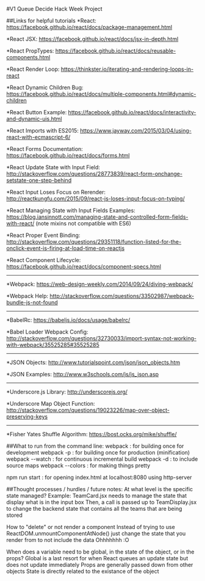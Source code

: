 #V1 Queue Decide Hack Week Project

##Links for helpful tutorials
*React: https://facebook.github.io/react/docs/package-management.html

*React JSX: https://facebook.github.io/react/docs/jsx-in-depth.html

*React PropTypes: https://facebook.github.io/react/docs/reusable-components.html

*React Render Loop: https://thinkster.io/iterating-and-rendering-loops-in-react

*React Dynamic Children Bug: https://facebook.github.io/react/docs/multiple-components.html#dynamic-children

*React Button Example: https://facebook.github.io/react/docs/interactivity-and-dynamic-uis.html

*React Imports with ES2015: https://www.jayway.com/2015/03/04/using-react-with-ecmascript-6/

*React Forms Documentation: https://facebook.github.io/react/docs/forms.html

*React Update State with Input Field: http://stackoverflow.com/questions/28773839/react-form-onchange-setstate-one-step-behind

*React Input Loses Focus on Rerender: http://reactkungfu.com/2015/09/react-js-loses-input-focus-on-typing/

*React Managing State with Input Fields Examples: https://blog.iansinnott.com/managing-state-and-controlled-form-fields-with-react/ (note mixins not compatible with ES6)

*React Proper Event Binding: http://stackoverflow.com/questions/29351118/function-listed-for-the-onclick-event-is-firing-at-load-time-on-reactjs

*React Component Lifecycle: https://facebook.github.io/react/docs/component-specs.html

---

*Webpack: https://web-design-weekly.com/2014/09/24/diving-webpack/

*Webpack Help: http://stackoverflow.com/questions/33502987/webpack-bundle-js-not-found

---

*BabelRc: https://babeljs.io/docs/usage/babelrc/

*Babel Loader Webpack Config: http://stackoverflow.com/questions/32730033/import-syntax-not-working-with-webpack/35525285#35525285

---

*JSON Objects: http://www.tutorialspoint.com/json/json_objects.htm

*JSON Examples: http://www.w3schools.com/js/js_json.asp

---

*Underscore.js Library: http://underscorejs.org/

*Underscore Map Object Function: http://stackoverflow.com/questions/19023226/map-over-object-preserving-keys

---

*Fisher Yates Shuffle Algorithm: https://bost.ocks.org/mike/shuffle/

##What to run from the command line:
webpack : for building once for development
webpack -p : for building once for production (minification)
webpack --watch : for continuous incremental build
webpack -d : to include source maps
webpack --colors : for making things pretty

npm run start : for opening index.html at localhost:8080 using http-server

##Thought processes / hurdles / future notes:
At what level is the specific state managed?
Example: TeamCard.jsx needs to manage the state that display what is in the input box
Then, a call is passed up to TeamDisplay.jsx to change the backend state that contains all the teams that are being stored

How to "delete" or not render a component
Instead of trying to use ReactDOM.unmountComponentAtNode() just change the state that you render from to not include the data
Ohhhhhhh :O

When does a variable need to be global, in the state of the object, or in the props?
Global is a last resort for when React queues an update state but does not update immediately
Props are generally passed down from other objects
State is directly related to the existance of the object

